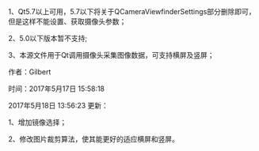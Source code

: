 1、Qt5.7以上可用，5.7以下将关于QCameraViewfinderSettings部分删除即可，但是这样不能设置、获取摄像头参数；

2、5.0以下版本暂不支持;

3、本源文件用于Qt调用摄像头采集图像数据，可支持横屏及竖屏；

作者：Gilbert

时间：2017年5月17日 15:58:18

2017年5月18日 13:56:23 更新：

1、增加镜像选择；

2、修改图片裁剪算法，使其能更好的适应横屏和竖屏。
